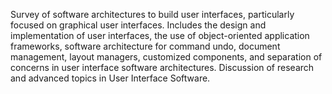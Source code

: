 Survey of software architectures to build user interfaces, particularly focused on graphical user interfaces. Includes the design and implementation of user interfaces, the use of object-oriented application frameworks, software architecture for command undo, document management, layout managers, customized components, and separation of concerns in user interface software architectures. Discussion of research and advanced topics in User Interface Software.
